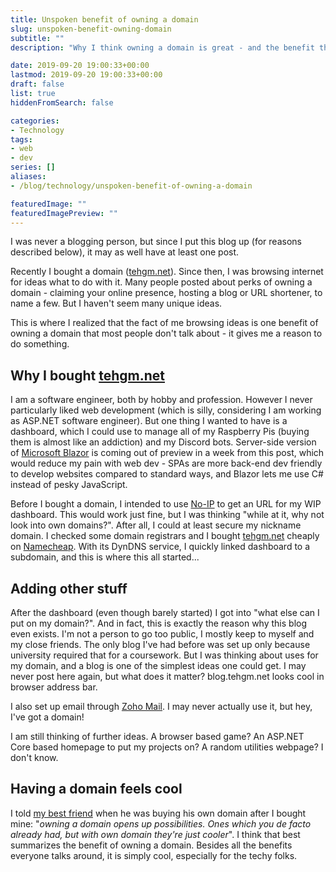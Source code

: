 ```yaml
---
title: Unspoken benefit of owning a domain
slug: unspoken-benefit-owning-domain
subtitle: ""
description: "Why I think owning a domain is great - and the benefit that people rarely mention."

date: 2019-09-20 19:00:33+00:00
lastmod: 2019-09-20 19:00:33+00:00
draft: false
list: true
hiddenFromSearch: false

categories:
- Technology
tags:
- web
- dev
series: []
aliases: 
- /blog/technology/unspoken-benefit-of-owning-a-domain

featuredImage: ""
featuredImagePreview: ""
---
```


I was never a blogging person, but since I put this blog up (for reasons described below), it may as well have at least one post.

Recently I bought a domain ([tehgm.net](http://tehgm.net)). Since then, I was browsing internet for ideas what to do with it. Many people posted about perks of owning a domain - claiming your online presence, hosting a blog or URL shortener, to name a few. But I haven't seem many unique ideas.

This is where I realized that the fact of me browsing ideas is one benefit of owning a domain that most people don't talk about - it gives me a reason to do something.

<!--more-->

## Why I bought [tehgm.net](http://tehgm.net)

I am a software engineer, both by hobby and profession. However I never particularly liked web development (which is silly, considering I am working as ASP.NET software engineer). But one thing I wanted to have is a dashboard, which I could use to manage all of my Raspberry Pis (buying them is almost like an addiction) and my Discord bots. Server-side version of [Microsoft Blazor](https://dotnet.microsoft.com/apps/aspnet/web-apps/blazor) is coming out of preview in a week from this post, which would reduce my pain with web dev - SPAs are more back-end dev friendly to develop websites compared to standard ways, and Blazor lets me use C# instead of pesky JavaScript.

Before I bought a domain, I intended to use [No-IP](https://www.noip.com/) to get an URL for my WIP dashboard. This would work just fine, but I was thinking "while at it, why not look into own domains?". After all, I could at least secure my nickname domain. I checked some domain registrars and I bought [tehgm.net](http://tehgm.net) cheaply on [Namecheap](https://www.namecheap.com/). With its DynDNS service, I quickly linked dashboard to a subdomain, and this is where this all started...

## Adding other stuff

After the dashboard (even though barely started) I got into "what else can I put on my domain?". And in fact, this is exactly the reason why this blog even exists. I'm not a person to go too public, I mostly keep to myself and my close friends. The only blog I've had before was set up only because university required that for a coursework. But I was thinking about uses for my domain, and a blog is one of the simplest ideas one could get. I may never post here again, but what does it matter? blog.tehgm.net looks cool in browser address bar.

I also set up email through [Zoho Mail](https://www.zoho.com/mail/). I may never actually use it, but hey, I've got a domain!

I am still thinking of further ideas. A browser based game? An ASP.NET Core based homepage to put my projects on? A random utilities webpage? I don't know.

## Having a domain feels cool

I told [my best friend](https://kalik.dev) when he was buying his own domain after I bought mine: "_owning a domain opens up possibilities. Ones which you de facto already had, but with own domain they're just cooler_". I think that best summarizes the benefit of owning a domain. Besides all the benefits everyone talks around, it is simply cool, especially for the techy folks.
